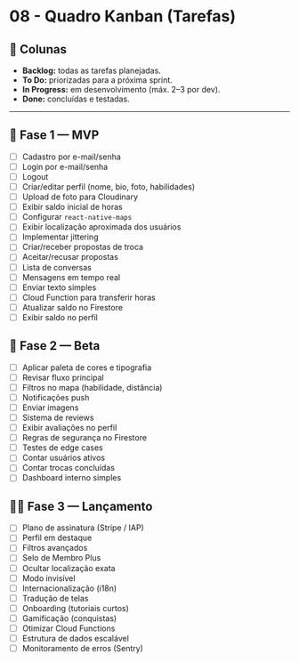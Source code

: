 # 08 - Quadro Kanban (Tarefas)

## 📂 Colunas
- **Backlog:** todas as tarefas planejadas.
- **To Do:** priorizadas para a próxima sprint.
- **In Progress:** em desenvolvimento (máx. 2–3 por dev).
- **Done:** concluídas e testadas.

---

## 🥇 Fase 1 — MVP
- [ ] Cadastro por e-mail/senha
- [ ] Login por e-mail/senha
- [ ] Logout
- [ ] Criar/editar perfil (nome, bio, foto, habilidades)
- [ ] Upload de foto para Cloudinary
- [ ] Exibir saldo inicial de horas
- [ ] Configurar `react-native-maps`
- [ ] Exibir localização aproximada dos usuários
- [ ] Implementar jittering
- [ ] Criar/receber propostas de troca
- [ ] Aceitar/recusar propostas
- [ ] Lista de conversas
- [ ] Mensagens em tempo real
- [ ] Enviar texto simples
- [ ] Cloud Function para transferir horas
- [ ] Atualizar saldo no Firestore
- [ ] Exibir saldo no perfil

## 🥈 Fase 2 — Beta
- [ ] Aplicar paleta de cores e tipografia
- [ ] Revisar fluxo principal
- [ ] Filtros no mapa (habilidade, distância)
- [ ] Notificações push
- [ ] Enviar imagens
- [ ] Sistema de reviews
- [ ] Exibir avaliações no perfil
- [ ] Regras de segurança no Firestore
- [ ] Testes de edge cases
- [ ] Contar usuários ativos
- [ ] Contar trocas concluídas
- [ ] Dashboard interno simples

## 🥇🥇 Fase 3 — Lançamento
- [ ] Plano de assinatura (Stripe / IAP)
- [ ] Perfil em destaque
- [ ] Filtros avançados
- [ ] Selo de Membro Plus
- [ ] Ocultar localização exata
- [ ] Modo invisível
- [ ] Internacionalização (i18n)
- [ ] Tradução de telas
- [ ] Onboarding (tutoriais curtos)
- [ ] Gamificação (conquistas)
- [ ] Otimizar Cloud Functions
- [ ] Estrutura de dados escalável
- [ ] Monitoramento de erros (Sentry)
